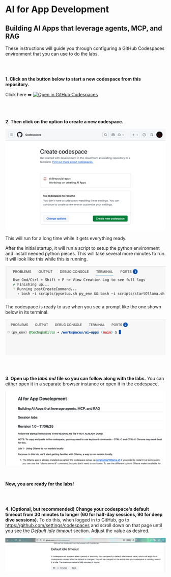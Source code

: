 # AI for App Development

## Building AI Apps that leverage agents, MCP, and RAG ##

These instructions will guide you through configuring a GitHub Codespaces environment that you can use to do the labs. 

<br><br>

**1. Click on the button below to start a new codespace from this repository.**

Click here ➡️  [![Open in GitHub Codespaces](https://github.com/codespaces/badge.svg)](https://codespaces.new/skillrepos/ai-apps?quickstart=1)

<br><br>

**2. Then click on the option to create a new codespace.**

![Creating new codespace from button](./images/aiapp1.png?raw=true "Creating new codespace from button")

This will run for a long time while it gets everything ready.

After the initial startup, it will run a script to setup the python environment and install needed python pieces. This will take several more minutes to run. It will look like this while this is running.

![Final prep](./images/aiapp2.png?raw=true "Final prep")

The codespace is ready to use when you see a prompt like the one shown below in its terminal.

![Ready to use](./images/aiapp3.png?raw=true "Ready to use")

<br><br>

**3. Open up the *labs.md* file so you can follow along with the labs.**
You can either open it in a separate browser instance or open it in the codespace. 

![Opening labs](./images/aiapp4.png?raw=true "Opening labs")

<br>

**Now, you are ready for the labs!**

<br><br>

**4. (Optional, but recommended) Change your codespace's default timeout from 30 minutes to longer (60 for half-day sessions, 90 for deep dive sessions).**
To do this, when logged in to GitHub, go to https://github.com/settings/codespaces and scroll down on that page until you see the *Default idle timeout* section. Adjust the value as desired.

![Changing codespace idle timeout value](./images/31ai5.png?raw=true "Changing codespace idle timeout value")
